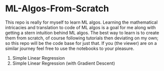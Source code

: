 # ML-Algos-From-Scratch
This repo is really for myself to learn ML algos. Learning the mathematical intricacies and translation to code of ML algos is a goal for me along with getting a stern intuition behind ML algos. The best way to learn is to create them from scratch, of course following tutorials then deviating on my own; so this repo will be the code base for just that. If you (the viewer) are on a similar journey feel free to use the notebooks to your pleasure. 

1. Simple Linear Regression
2. Simple Linear Regression (with Gradient Descent)
